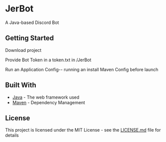 # JerBot

A Java-based Discord Bot

## Getting Started

Download project

Provide Bot Token in a token.txt in /JerBot

Run an Application Config-- running an install Maven Config before launch

## Built With

* [Java](http://www.oracle.com/technetwork/java/javase/downloads/jdk8-downloads-2133151.html) - The web framework used
* [Maven](https://maven.apache.org/) - Dependency Management

## License

This project is licensed under the MIT License - see the [LICENSE.md](LICENSE.md) file for details
